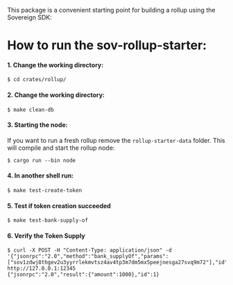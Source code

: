 This package is a convenient starting point for building a rollup using the Sovereign SDK:

# How to run the sov-rollup-starter:
#### 1. Change the working directory:

```shell,test-ci
$ cd crates/rollup/
```

#### 2. Change the working directory:
```sh,test-ci
$ make clean-db
```

#### 3. Starting the node:
If you want to run a fresh rollup remove the `rollup-starter-data` folder.
This will compile and start the rollup node:

```shell,test-ci,bashtestmd:long-running,bashtestmd:wait-until=RPC
$ cargo run --bin node
```

#### 4. In another shell run:

```sh,test-ci
$ make test-create-token
```

#### 5. Test if token creation succeeded

```sh,test-ci
$ make test-bank-supply-of
```

#### 6. Verify the Token Supply

```bash,test-ci,bashtestmd:compare-output
$ curl -X POST -H "Content-Type: application/json" -d '{"jsonrpc":"2.0","method":"bank_supplyOf","params":["sov1zdwj8thgev2u3yyrrlekmvtsz4av4tp3m7dm5mx5peejnesga27svq9m72"],"id":1}' http://127.0.0.1:12345
{"jsonrpc":"2.0","result":{"amount":1000},"id":1}
```